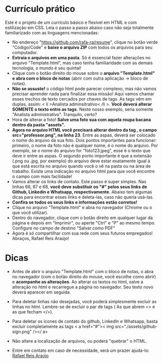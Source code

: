 # Currículo prático

Este é o projeto de um currículo básico e flexível em HTML e com estilização em CSS. Leia o passo a passo abaixo caso não seja totalmente familiarizado com as linguagens mencionadas:

- No endereço "https://github.com/rafa-ra/resume", clique no botão verde "Código/Code" e <b>baixe o arquivo ZIP</b> com todos os arquivos para seu computador.
- <b>Extraia o arquivos em uma pasta</b>. Só é essencial fazer alterações no arquivo "Template.html", mas caso tenha familiaridade com as demais tecnologia, o mundo é seu quintal!
- Clique com o botão direito do mouse sobre o <b>arquivo "Template.html" e abra com o bloco de notas</b> (abrir com outra aplicação -> bloco de notas).
- <b>Não se assuste!</b> o código html pode parecer complexo, mas não vamos precisar aprender nada para finalizar essa missão! Aqui vamos chamar esses trechos de texto cercados por chaves de tags. As tags vêm em duplas, assim: < li >Analista adminsitrativo< /li >. <b>Você deverá alterar SOMENTE o texto entre as tags.</b> Neste nosso exemplo, seria somente "Analista administrativo". Tranquilo, certo?
- Hora de alterar a foto! <b>Salve uma foto sua com aquela roupa bacana dentro da pasta "assets".</b>
- <b>Agora no arquivo HTML você precisará alterar dentro da tag <img>, o campo src="professor.png", na linha 23</b>. Entre as aspas, deverá ser colocado o nome do arquivo da sua foto. Dois pontos importantes para funcionar: primeiro, o nome da foto não é qualquer nome, é o nome do arquivo. Por exemplo, se o nome do arquivo for "foto123.jpeg", esse é o texto que deve ir entre as aspas. O segundo ponto importante é que a extensão (.png ou .jpg, por exemplo) do arquivo deve estar exatamente igual à que está escrita no arquivo quando você o vê na pasta ou na área de trabalho. Existe uma indicação no arquivo html para que você encontre o campo com mais facilidade!
- Vamos alterar os links de contato. Este passo é super simples. Nas linhas 66, 67 e 68, <b>você deve substituir os "#" pelos seus links de Github, Linkedin e Whatsapp, respectivamente</b>. Abaixo tem algumas dicas para encontrar esses links e deleta-las, caso não queria usá-las.
- <b>Confira se todos os seus links e informações estão corretos!</b>
- Clique no arquivo "Template.html" e abra no navegador (Chrome ou o que você utilizar).
- Dentro do navegador, clique com o botão direito em qualquer lugar da página e depois em "Imprimir", ou aperte "Ctrl" e "P" ao mesmo tempo. Configure no campo de destino "Salvar como PDF"
- Agora é só compartilhar com sua rede com seus futuros empregados! Abraços, Rafael Reis Araújo!

# Dicas

- Antes de abrir o arquivo "Template.html" com o bloco de notas, o abra no navegador (com o botão direito do mouse, você escolhe como abrir) e <b>acompanhe as alterações</b>. Ao alterar os textos no html, salve a alteração no html e recarregue a página no navegador. Seu texto novo deverá aparecer em seguida.
- Para deletar linhas não desejadas, você poderá simplesmente excluir as linhas no html. Lembre-se de excluir o par de tags ( As que abrem <> e as que fecham </>).
- Para deletar os ícones de contato do github, LinkedIn e Whatsapp, basta excluir completamente as tags < a href="#">< img src="./assets/github-sign.png" /></ a>
- Não altere a localização de arquivos, ou poderá "quebrar" o HTML.

- Entre em contato em caso de necessidade, será um prazer ajuda-lo: <a href="https://www.linkedin.com/in/rafaelreisaraujo/"> Rafael Reis Araújo</a>


